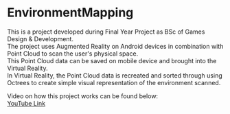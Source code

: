 # EnvironmentMapping
This is a project developed during Final Year Project as BSc of Games Design & Development.<br/>
The project uses Augmented Reality on Android devices in combination with Point Cloud to scan the user's physical space.<br/>
This Point Cloud data can be saved on mobile device and brought into the Virtual Reality.<br/>
In Virtual Reality, the Point Cloud data is recreated and sorted through using Octrees to create simple visual representation of the environment scanned.<br/>

Video on how this project works can be found below:<br/>
[YouTube Link](https://youtu.be/IUi1OBRkUDs)<br/>

